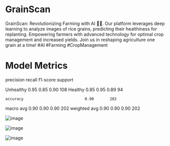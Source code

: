 # GrainScan
GrainScan: Revolutionizing Farming with AI 🌾🚀. Our platform leverages deep learning to analyze images of rice grains, predicting their healthiness for replanting. Empowering farmers with advanced technology for optimal crop management and increased yields. Join us in reshaping agriculture one grain at a time! #AI #Farming #CropManagement
# Model Metrics

precision    recall  f1-score   support

   Unhealthy       0.95      0.85      0.90       108
     Healthy       0.85      0.95      0.89        94

    accuracy                           0.90       202
   macro avg       0.90      0.90      0.90       202
weighted avg       0.90      0.90      0.90       202


![image](https://github.com/K-Senthil-Shunmugam/GrainScan/assets/113205555/ac17e913-097d-4743-ac2e-d34b2fb92846)

![image](https://github.com/K-Senthil-Shunmugam/GrainScan/assets/113205555/e30523ab-874f-4400-ab5c-0e91a2e12fd1)

![image](https://github.com/K-Senthil-Shunmugam/GrainScan/assets/113205555/ccfafab7-c116-4aa4-a308-24bd17472081)
